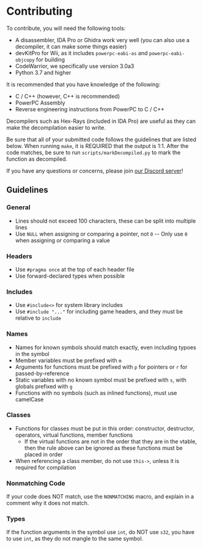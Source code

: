 # Contributing

To contribute, you will need the following tools:

* A disassembler, IDA Pro or Ghidra work very well (you can also use a decompiler, it can make some things easier)
* devKitPro for Wii, as it includes `powerpc-eabi-as` and `powerpc-eabi-objcopy` for building
* CodeWarrior, we specifically use version  3.0a3
* Python 3.7 and higher

It is recommended that you have knowledge of the following:

* C / C++ (however, C++ is recommended)
* PowerPC Assembly
* Reverse engineering instructions from PowerPC to C / C++

Decompilers such as Hex-Rays (included in IDA Pro) are useful as they can make the decompilation easier to write.

Be sure that all of your submitted code follows the guidelines that are listed below. When running `make`, it is REQUIRED that the output is 1:1. After the code matches, be sure to run `scripts/markDecompiled.py` to mark the function as decompiled.

If you have any questions or concerns, please join [our Discord server](https://discord.gg/k7ZKzSDsVq)!

## Guidelines

### General

* Lines should not exceed 100 characters, these can be split into multiple lines
* Use `NULL` when assigning or comparing a pointer, not `0` -- Only use `0` when assigning or comparing a value

### Headers

* Use `#pragma once` at the top of each header file
* Use forward-declared types when possible


### Includes

* Use `#include<>` for system library includes
* Use `#include "..."` for including game headers, and they must be relative to `include`

### Names

* Names for known symbols should match exactly, even including typoes in the symbol
* Member variables must be prefixed with `m`
* Arguments for functions must be prefixed with `p` for pointers or `r` for passed-by-reference
* Static variables with no known symbol must be prefixed with `s`, with globals prefixed with `g`
* Functions with no symbols (such as inlined functions), must use camelCase

### Classes

* Functions for classes must be put in this order: constructor, destructor, operators, virtual functions, member functions
    * If the virtual functions are not in the order that they are in the vtable, then the rule above can be ignored as these functions must be placed in order
* When referencing a class member, do not use `this->`, unless it is required for compilation


### Nonmatching Code
If your code does NOT match, use the `NONMATCHING` macro, and explain in a comment why it does not match.

### Types
If the function arguments in the symbol use `int`, do NOT use `s32`, you have to use `int`, as they do not mangle to the same symbol.